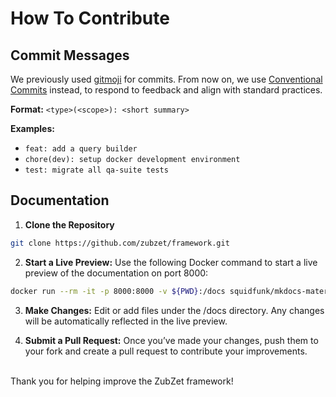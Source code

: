# How To Contribute

## Commit Messages
We previously used [gitmoji](https://gitmoji.dev/) for commits.
From now on, we use [Conventional Commits](https://www.conventionalcommits.org/) instead, to respond to feedback and align with standard practices.

**Format:**
```<type>(<scope>): <short summary>```

**Examples:**
- `feat: add a query builder`
- `chore(dev): setup docker development environment`
- `test: migrate all qa-suite tests`

## Documentation
1. **Clone the Repository**
```bash
git clone https://github.com/zubzet/framework.git
```

2. **Start a Live Preview:**
Use the following Docker command to start a live preview of the documentation on port 8000:
```bash
docker run --rm -it -p 8000:8000 -v ${PWD}:/docs squidfunk/mkdocs-material
```

3. **Make Changes:**
Edit or add files under the /docs directory. Any changes will be automatically reflected in the live preview.

4. **Submit a Pull Request:**
Once you’ve made your changes, push them to your fork and create a pull request to contribute your improvements.

<br>
Thank you for helping improve the ZubZet framework!